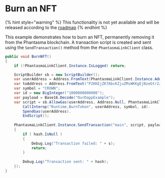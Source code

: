 # Burn an NFT

{% hint style="warning" %}
This functionality is not yet available and will be released according to the [roadmap](https://phantasma.info/blockchain#roadmap)
{% endhint %}

This example demonstrates how to burn an NFT, permanently removing it from the Phantasma blockchain. A transaction script is created and sent using the `SendTransaction()` method from the `PhantasmaLinkClient` class.

```csharp
public void BurnNFT()
{
    if (!PhantasmaLinkClient.Instance.IsLogged) return;

    ScriptBuilder sb = new ScriptBuilder();
    var userAddress = Address.FromText(PhantasmaLinkClient.Instance.Address);
    var toAddress = Address.FromText("P2KKEjZK7AbcKZjuZMsWKKgEjNzeGtr2zBiV7qYJHxNXvUa");
    var symbol = "CROWN";
    var id = new BigInteger("1000000000000");
    var payload = Base16.Decode("OurDappExample");
    var script = sb.AllowGas(userAddress, Address.Null, PhantasmaLinkClient.Instance.GasPrice, PhantasmaLinkClient.Instance.GasLimit ).
        CallInterop("Runtime.BurnToken", userAddress, symbol, id).
        SpendGas(userAddress).
        EndScript();
    
    PhantasmaLinkClient.Instance.SendTransaction("main", script, payload, (hash, s) =>
    {
        if ( hash.IsNull )
        {
            Debug.Log("Transaction failed: " + s);
            return;
        }
        
        Debug.Log("Transaction sent: " + hash);
    });
}
```
